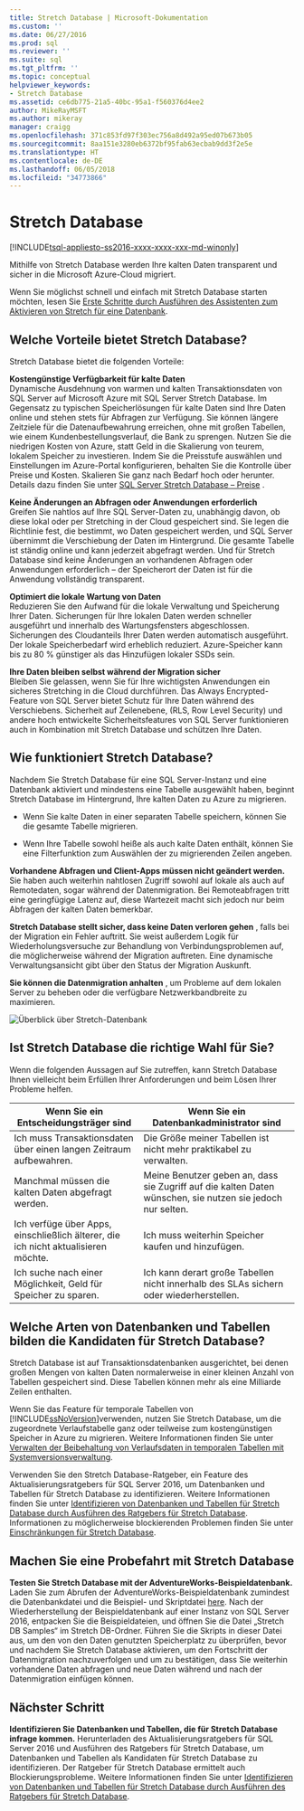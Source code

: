 ```yaml
---
title: Stretch Database | Microsoft-Dokumentation
ms.custom: ''
ms.date: 06/27/2016
ms.prod: sql
ms.reviewer: ''
ms.suite: sql
ms.tgt_pltfrm: ''
ms.topic: conceptual
helpviewer_keywords:
- Stretch Database
ms.assetid: ce6db775-21a5-40bc-95a1-f560376d4ee2
author: MikeRayMSFT
ms.author: mikeray
manager: craigg
ms.openlocfilehash: 371c853fd97f303ec756a8d492a95ed07b673b05
ms.sourcegitcommit: 8aa151e3280eb6372bf95fab63ecbab9dd3f2e5e
ms.translationtype: HT
ms.contentlocale: de-DE
ms.lasthandoff: 06/05/2018
ms.locfileid: "34773866"
---
```

# <a name="stretch-database"></a>Stretch Database
[!INCLUDE[tsql-appliesto-ss2016-xxxx-xxxx-xxx-md-winonly](../../includes/tsql-appliesto-ss2016-xxxx-xxxx-xxx-md-winonly.md)]


  Mithilfe von Stretch Database werden Ihre kalten Daten transparent und sicher in die Microsoft Azure-Cloud migriert.  
  
 Wenn Sie möglichst schnell und einfach mit Stretch Database starten möchten, lesen Sie [Erste Schritte durch Ausführen des Assistenten zum Aktivieren von Stretch für eine Datenbank](../../sql-server/stretch-database/get-started-by-running-the-enable-database-for-stretch-wizard.md).  
  
## <a name="what-are-the-benefits-of-stretch-database"></a>Welche Vorteile bietet Stretch Database?  
 Stretch Database bietet die folgenden Vorteile:  
  
 **Kostengünstige Verfügbarkeit für kalte Daten**  
 Dynamische Ausdehnung von warmen und kalten Transaktionsdaten von SQL Server auf Microsoft Azure mit SQL Server Stretch Database. Im Gegensatz zu typischen Speicherlösungen für kalte Daten sind Ihre Daten online und stehen stets für Abfragen zur Verfügung. Sie können längere Zeitziele für die Datenaufbewahrung erreichen, ohne mit großen Tabellen, wie einem Kundenbestellungsverlauf, die Bank zu sprengen. Nutzen Sie die niedrigen Kosten von Azure, statt Geld in die Skalierung von teurem, lokalem Speicher zu investieren. Indem Sie die Preisstufe auswählen und Einstellungen im Azure-Portal konfigurieren, behalten Sie die Kontrolle über Preise und Kosten. Skalieren Sie ganz nach Bedarf hoch oder herunter. Details dazu finden Sie unter [SQL Server Stretch Database – Preise](https://azure.microsoft.com/pricing/details/sql-server-stretch-database/) .  
  
 **Keine Änderungen an Abfragen oder Anwendungen erforderlich**  
 Greifen Sie nahtlos auf Ihre SQL Server-Daten zu, unabhängig davon, ob diese lokal oder per Stretching in der Cloud gespeichert sind.  Sie legen die Richtlinie fest, die bestimmt, wo Daten gespeichert werden, und SQL Server übernimmt die Verschiebung der Daten im Hintergrund. Die gesamte Tabelle ist ständig online und kann jederzeit abgefragt werden. Und für Stretch Database sind keine Änderungen an vorhandenen Abfragen oder Anwendungen erforderlich – der Speicherort der Daten ist für die Anwendung vollständig transparent.  
  
 **Optimiert die lokale Wartung von Daten**  
 Reduzieren Sie den Aufwand für die lokale Verwaltung und Speicherung Ihrer Daten. Sicherungen für Ihre lokalen Daten werden schneller ausgeführt und innerhalb des Wartungsfensters abgeschlossen. Sicherungen des Cloudanteils Ihrer Daten werden automatisch ausgeführt. Der lokale Speicherbedarf wird erheblich reduziert. Azure-Speicher kann bis zu 80 % günstiger als das Hinzufügen lokaler SSDs sein.  
  
 **Ihre Daten bleiben selbst während der Migration sicher**  
 Bleiben Sie gelassen, wenn Sie für Ihre wichtigsten Anwendungen ein sicheres Stretching in die Cloud durchführen. Das Always Encrypted-Feature von SQL Server bietet Schutz für Ihre Daten während des Verschiebens. Sicherheit auf Zeilenebene, (RLS, Row Level Security) und andere hoch entwickelte Sicherheitsfeatures von SQL Server funktionieren auch in Kombination mit Stretch Database und schützen Ihre Daten.  
  
## <a name="what-does-stretch-database-do"></a>Wie funktioniert Stretch Database?  
 Nachdem Sie Stretch Database für eine SQL Server-Instanz und eine Datenbank aktiviert und mindestens eine Tabelle ausgewählt haben, beginnt Stretch Database im Hintergrund, Ihre kalten Daten zu Azure zu migrieren.  
  
-   Wenn Sie kalte Daten in einer separaten Tabelle speichern, können Sie die gesamte Tabelle migrieren.  
  
-   Wenn Ihre Tabelle sowohl heiße als auch kalte Daten enthält, können Sie eine Filterfunktion zum Auswählen der zu migrierenden Zeilen angeben.

**Vorhandene Abfragen und Client-Apps müssen nicht geändert werden.** Sie haben auch weiterhin nahtlosen Zugriff sowohl auf lokale als auch auf Remotedaten, sogar während der Datenmigration. Bei Remoteabfragen tritt eine geringfügige Latenz auf, diese Wartezeit macht sich jedoch nur beim Abfragen der kalten Daten bemerkbar.

**Stretch Database stellt sicher, dass keine Daten verloren gehen** , falls bei der Migration ein Fehler auftritt. Sie weist außerdem Logik für Wiederholungsversuche zur Behandlung von Verbindungsproblemen auf, die möglicherweise während der Migration auftreten. Eine dynamische Verwaltungsansicht gibt über den Status der Migration Auskunft.

**Sie können die Datenmigration anhalten** , um Probleme auf dem lokalen Server zu beheben oder die verfügbare Netzwerkbandbreite zu maximieren.  
  
 ![Überblick über Stretch-Datenbank](../../sql-server/stretch-database/media/stretch-overview.png "Überblick über Stretch-Datenbank")  
  
## <a name="is-stretch-database-for-you"></a>Ist Stretch Database die richtige Wahl für Sie?  
 Wenn die folgenden Aussagen auf Sie zutreffen, kann Stretch Database Ihnen vielleicht beim Erfüllen Ihrer Anforderungen und beim Lösen Ihrer Probleme helfen.  
  
|Wenn Sie ein Entscheidungsträger sind|Wenn Sie ein Datenbankadministrator sind|  
|--------------------------------|---------------------|  
|Ich muss Transaktionsdaten über einen langen Zeitraum aufbewahren.|Die Größe meiner Tabellen ist nicht mehr praktikabel zu verwalten.|  
|Manchmal müssen die kalten Daten abgefragt werden.|Meine Benutzer geben an, dass sie Zugriff auf die kalten Daten wünschen, sie nutzen sie jedoch nur selten.|  
|Ich verfüge über Apps, einschließlich älterer, die ich nicht aktualisieren möchte.|Ich muss weiterhin Speicher kaufen und hinzufügen.|  
|Ich suche nach einer Möglichkeit, Geld für Speicher zu sparen.|Ich kann derart große Tabellen nicht innerhalb des SLAs sichern oder wiederherstellen.|  
  
## <a name="what-kind-of-databases-and-tables-are-candidates-for-stretch-database"></a>Welche Arten von Datenbanken und Tabellen bilden die Kandidaten für Stretch Database?  
 Stretch Database ist auf Transaktionsdatenbanken ausgerichtet, bei denen großen Mengen von kalten Daten normalerweise in einer kleinen Anzahl von Tabellen gespeichert sind. Diese Tabellen können mehr als eine Milliarde Zeilen enthalten.  
  
 Wenn Sie das Feature für temporale Tabellen von [!INCLUDE[ssNoVersion](../../includes/ssnoversion-md.md)]verwenden, nutzen Sie Stretch Database, um die zugeordnete Verlaufstabelle ganz oder teilweise zum kostengünstigen Speicher in Azure zu migrieren. Weitere Informationen finden Sie unter [Verwalten der Beibehaltung von Verlaufsdaten in temporalen Tabellen mit Systemversionsverwaltung](../../relational-databases/tables/manage-retention-of-historical-data-in-system-versioned-temporal-tables.md).  
  
 Verwenden Sie den Stretch Database-Ratgeber, ein Feature des Aktualisierungsratgebers für SQL Server 2016, um Datenbanken und Tabellen für Stretch Database zu identifizieren. Weitere Informationen finden Sie unter [Identifizieren von Datenbanken und Tabellen für Stretch Database durch Ausführen des Ratgebers für Stretch Database](../../sql-server/stretch-database/stretch-database-databases-and-tables-stretch-database-advisor.md). Informationen zu möglicherweise blockierenden Problemen finden Sie unter [Einschränkungen für Stretch Database](../../sql-server/stretch-database/limitations-for-stretch-database.md).  

## <a name="test-drive-stretch-database"></a>Machen Sie eine Probefahrt mit Stretch Database  
 **Testen Sie Stretch Database mit der AdventureWorks-Beispieldatenbank.** Laden Sie zum Abrufen der AdventureWorks-Beispieldatenbank zumindest die Datenbankdatei und die Beispiel- und Skriptdatei [here](https://www.microsoft.com/en-us/download/details.aspx?id=49502). Nach der Wiederherstellung der Beispieldatenbank auf einer Instanz von SQL Server 2016, entpacken Sie die Beispieldateien, und öffnen Sie die Datei „Stretch DB Samples“ im Stretch DB-Ordner. Führen Sie die Skripts in dieser Datei aus, um den von den Daten genutzten Speicherplatz zu überprüfen, bevor und nachdem Sie Stretch Database aktivieren, um den Fortschritt der Datenmigration nachzuverfolgen und um zu bestätigen, dass Sie weiterhin vorhandene Daten abfragen und neue Daten während und nach der Datenmigration einfügen können.  
  
## <a name="next-step"></a>Nächster Schritt  
 **Identifizieren Sie Datenbanken und Tabellen, die für Stretch Database infrage kommen.** Herunterladen des Aktualisierungsratgebers für SQL Server 2016 und Ausführen des Ratgebers für Stretch Database, um Datenbanken und Tabellen als Kandidaten für Stretch Database zu identifizieren. Der Ratgeber für Stretch Database ermittelt auch Blockierungsprobleme. Weitere Informationen finden Sie unter [Identifizieren von Datenbanken und Tabellen für Stretch Database durch Ausführen des Ratgebers für Stretch Database](../../sql-server/stretch-database/stretch-database-databases-and-tables-stretch-database-advisor.md).  
  
  
